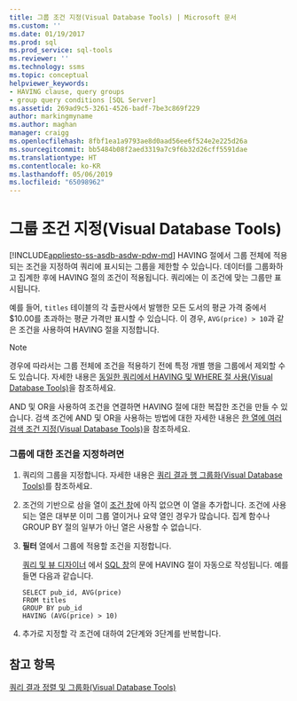 ```yaml
---
title: 그룹 조건 지정(Visual Database Tools) | Microsoft 문서
ms.custom: ''
ms.date: 01/19/2017
ms.prod: sql
ms.prod_service: sql-tools
ms.reviewer: ''
ms.technology: ssms
ms.topic: conceptual
helpviewer_keywords:
- HAVING clause, query groups
- group query conditions [SQL Server]
ms.assetid: 269ad9c5-3261-4526-badf-7be3c869f229
author: markingmyname
ms.author: maghan
manager: craigg
ms.openlocfilehash: 8fbf1ea1a9793ae8d0aad56ee6f524e2e225d26a
ms.sourcegitcommit: bb5484b08f2aed3319a7c9f6b32d26cff5591dae
ms.translationtype: HT
ms.contentlocale: ko-KR
ms.lasthandoff: 05/06/2019
ms.locfileid: "65098962"
---
```

# <a name="specify-conditions-for-groups-visual-database-tools"></a>그룹 조건 지정(Visual Database Tools)
[!INCLUDE[appliesto-ss-asdb-asdw-pdw-md](../../includes/appliesto-ss-asdb-asdw-pdw-md.md)]
HAVING 절에서 그룹 전체에 적용되는 조건을 지정하여 쿼리에 표시되는 그룹을 제한할 수 있습니다. 데이터를 그룹화하고 집계한 후에 HAVING 절의 조건이 적용됩니다. 쿼리에는 이 조건에 맞는 그룹만 표시됩니다.  
  
예를 들어, `titles` 테이블의 각 출판사에서 발행한 모든 도서의 평균 가격 중에서 $10.00를 초과하는 평균 가격만 표시할 수 있습니다. 이 경우, `AVG(price) > 10`과 같은 조건을 사용하여 HAVING 절을 지정합니다.  
  
> [!NOTE]  
> 경우에 따라서는 그룹 전체에 조건을 적용하기 전에 특정 개별 행을 그룹에서 제외할 수도 있습니다. 자세한 내용은 [동일한 쿼리에서 HAVING 및 WHERE 절 사용&#40;Visual Database Tools&#41;](../../ssms/visual-db-tools/use-having-and-where-clauses-in-the-same-query-visual-database-tools.md)을 참조하세요.  
  
AND 및 OR을 사용하여 조건을 연결하면 HAVING 절에 대한 복잡한 조건을 만들 수 있습니다. 검색 조건에 AND 및 OR을 사용하는 방법에 대한 자세한 내용은 [한 열에 여러 검색 조건 지정&#40;Visual Database Tools&#41;](../../ssms/visual-db-tools/specify-multiple-search-conditions-for-one-column-visual-database-tools.md)을 참조하세요.  
  
### <a name="to-specify-a-condition-for-a-group"></a>그룹에 대한 조건을 지정하려면  
  
1.  쿼리의 그룹을 지정합니다. 자세한 내용은 [쿼리 결과 행 그룹화&#40;Visual Database Tools&#41;](../../ssms/visual-db-tools/group-rows-in-query-results-visual-database-tools.md)를 참조하세요.  
  
2.  조건의 기반으로 삼을 열이 [조건 창](../../ssms/visual-db-tools/criteria-pane-visual-database-tools.md)에 아직 없으면 이 열을 추가합니다. 조건에 사용되는 열은 대부분 이미 그룹 열이거나 요약 열인 경우가 많습니다. 집계 함수나 GROUP BY 절의 일부가 아닌 열은 사용할 수 없습니다.  
  
3.  **필터** 열에서 그룹에 적용할 조건을 지정합니다.  
  
    [쿼리 및 뷰 디자이너](../../ssms/visual-db-tools/query-and-view-designer-tools-visual-database-tools.md) 에서 [SQL 창](../../ssms/visual-db-tools/sql-pane-visual-database-tools.md)의 문에 HAVING 절이 자동으로 작성됩니다. 예를 들면 다음과 같습니다.  
  
    ```  
    SELECT pub_id, AVG(price)  
    FROM titles  
    GROUP BY pub_id  
    HAVING (AVG(price) > 10)  
    ```  
  
4.  추가로 지정할 각 조건에 대하여 2단계와 3단계를 반복합니다.  
  
## <a name="see-also"></a>참고 항목  
[쿼리 결과 정렬 및 그룹화&#40;Visual Database Tools&#41;](../../ssms/visual-db-tools/sort-and-group-query-results-visual-database-tools.md)  
  
